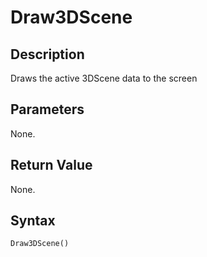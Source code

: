 # Draw3DScene

## Description
Draws the active 3DScene data to the screen

## Parameters
None.

## Return Value
None.

## Syntax
```
Draw3DScene()
```